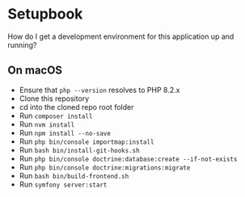 # Setupbook

How do I get a development environment for this application up and running?


## On macOS

- Ensure that `php --version` resolves to PHP 8.2.x
- Clone this repository
- cd into the cloned repo root folder
- Run `composer install`
- Run `nvm install`
- Run `npm install --no-save`
- Run `php bin/console importmap:install`
- Run `bash bin/install-git-hooks.sh`
- Run `php bin/console doctrine:database:create --if-not-exists`
- Run `php bin/console doctrine:migrations:migrate`
- Run `bash bin/build-frontend.sh`
- Run `symfony server:start`
